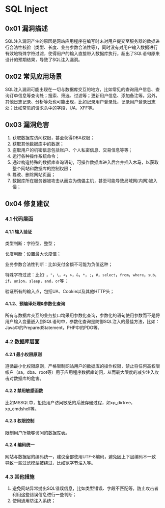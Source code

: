 # SQL Inject

## 0x01 漏洞描述

SQL注入漏洞产生的原因是网站应用程序在编写时未对用户提交至服务器的数据进行合法性校验（类型、长度、业务参数合法性等），同时没有对用户输入数据进行有效地特殊字符过滤，使得用户的输入直接带入数据库执行，超出了SQL语句原来设计的预期结果，导致了SQL注入漏洞。

## 0x02 常见应用场景

SQL注入漏洞可能出现在一切与数据库交互的地方，比如常见的查询用户信息、查询订单信息等查询处；搜索、筛选、过滤等；更新用户信息、添加备注等。另外，其他日志记录、分析等处也可能出现，比如记录用户登录处，记录用户登录日志处；比如常见的请求头中的字段，UA、XFF等。

## 0x03 漏洞危害

1. 获取数据库访问权限，甚至获得DBA权限；
2. 获取其他数据库中的数据；
3. 盗取用户的机密信息包括账户、个人私密信息、交易信息等等；
4. 运行各种操作系统命令；
5. 通过构造特殊的数据库查询语句，可操作数据库进入后台并插入木马，以获取整个网站和数据库的控制权限；
6. 篡改、删除网站页面；
7. 数据库所在服务器被攻击从而变为傀儡主机，甚至可能导致局域网(内网)被入侵；

## 0x04 修复建议

### 4.1 代码层面

#### 4.1.1 输入验证

类型判断：字符型、整型；

长度判断：设置最大长度值；

业务参数合法性判断：比如支付金额不可能为负值这种；

特殊字符过滤：比如`'`，`"`，`\`，`<`，`>`，`&`，`*`，`;`，`#`，`select`，`from`，`where`，`sub`，`if`，`union`，`sleep`，`and`，`or`等；

验证所有的输入点，包括UA、Cookie以及其他HTTP头；

#### 4.1.2、预编译处理&参数化查询

所有与数据库交互的业务接口均采用参数化查询，参数化的语句使用参数而不是将用户输入变量嵌入到SQL语句中，参数化查询是防御SQL注入的最佳方法，比如：Java中的PreparedStatement，PHP中的PDO等。

### 4.2 数据库层面

#### 4.2.1 最小权限原则

遵循最小化权限原则，严格限制网站用户的数据库的操作权限，禁止将任何高权限帐户（sa，dba、root等）用于应用程序数据库访问，从而最大限度的减少注入攻击对数据库的危害。

#### 4.2.2 禁用敏感函数

比如MSSQL中，拒绝用户访问敏感的系统存储过程，如xp_dirtree，xp_cmdshell等。

#### 4.2.3 权限控制

限制用户所能够访问的数据库表。

#### 4.2.4 编码统一

网站与数据层的编码统一，建议全部使用UTF-8编码，避免因上下层编码不一致导致一些过滤模型被绕过，比如宽字节注入等。

### 4.3 其他措施

1. 避免网站异常抛出SQL错误信息，比如类型错误、字段不匹配等，防止攻击者利用这些错误信息进行一些判断；
2. 使用通用防注入系统；